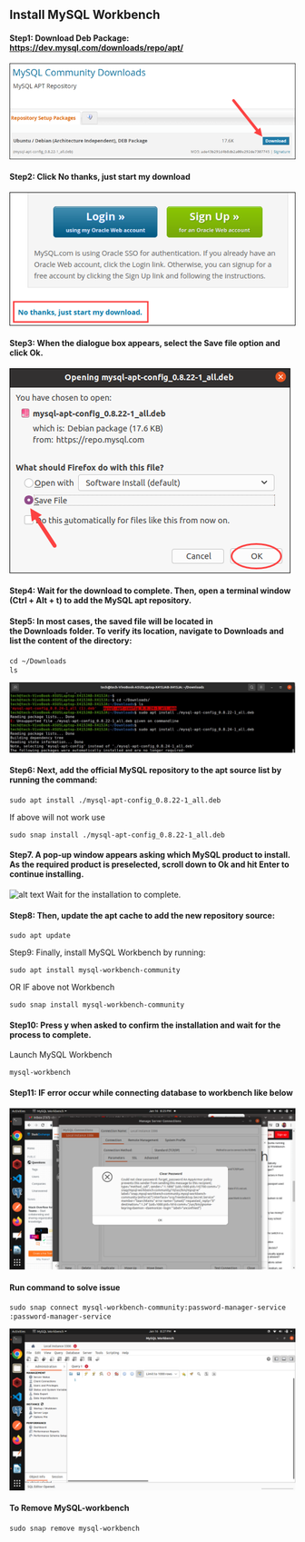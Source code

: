 ##  Install MySQL Workbench

#### Step1: Download Deb Package: https://dev.mysql.com/downloads/repo/apt/
![alt text](https://github.com/codeeasy97/flask/blob/main/images/git/mysql-workbench/1.png?raw=true)

####  Step2: Click No thanks, just start my download
![alt text](https://github.com/codeeasy97/flask/blob/main/images/git/mysql-workbench/2.png?raw=true)

####  Step3: When the dialogue box appears, select the Save file option and click Ok.
![alt text](https://github.com/codeeasy97/flask/blob/main/images/git/mysql-workbench/3.png?raw=true)
 
#### Step4: Wait for the download to complete. Then, open a terminal window (Ctrl + Alt + t) to add the MySQL apt repository.

#### Step5: In most cases, the saved file will be located in the Downloads folder. To verify its location, navigate to Downloads and list the content of the directory:

```
cd ~/Downloads
ls
```
![alt text](https://github.com/codeeasy97/flask/blob/main/images/git/mysql-workbench/4.jpg?raw=true)

#### Step6: Next, add the official MySQL repository to the apt source list by running the command:
```
sudo apt install ./mysql-apt-config_0.8.22-1_all.deb
```
If above will not work use
```
sudo snap install ./mysql-apt-config_0.8.22-1_all.deb
```

#### Step7. A pop-up window appears asking which MySQL product to install. As the required product is preselected, scroll down to Ok and hit Enter to continue installing.
![alt text](https://github.com/codeeasy97/flask/blob/main/images/git/mysql-workbench/5.jpg?raw=true)
Wait for the installation to complete.

#### Step8: Then, update the apt cache to add the new repository source:
```
sudo apt update
```

Step9: Finally, install MySQL Workbench by running:
```
sudo apt install mysql-workbench-community
```

OR IF above not Workbench
```
sudo snap install mysql-workbench-community
```

#### Step10: Press y when asked to confirm the installation and wait for the process to complete.

Launch MySQL Workbench
```
mysql-workbench
```

#### Step11: IF error occur while connecting database to workbench like below
![alt text](https://github.com/codeeasy97/flask/blob/main/images/git/mysql-workbench/7.png?raw=true)

####    Run command to solve issue
```
sudo snap connect mysql-workbench-community:password-manager-service :password-manager-service
```

![alt text](https://github.com/codeeasy97/flask/blob/main/images/git/mysql-workbench/8.png?raw=true)


####    To Remove MySQL-workbench
```
sudo snap remove mysql-workbench
```